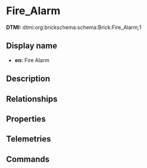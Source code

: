 # Fire_Alarm
**DTMI:** dtmi:org:brickschema:schema:Brick:Fire_Alarm;1
## Display name
- **en:** Fire Alarm
## Description
## Relationships
## Properties
## Telemetries
## Commands
